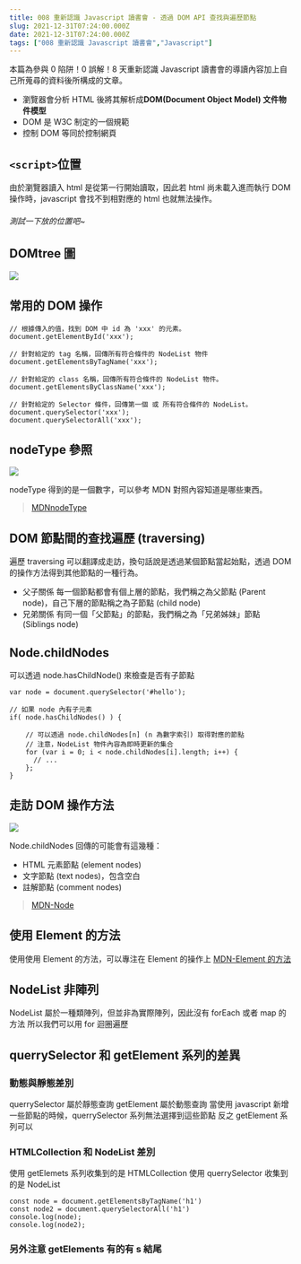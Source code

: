 ```yaml
---
title: 008 重新認識 Javascript 讀書會 - 透過 DOM API 查找與遍歷節點
slug: 2021-12-31T07:24:00.000Z
date: 2021-12-31T07:24:00.000Z
tags: ["008 重新認識 Javascript 讀書會","Javascript"]
---
```


本篇為參與 0 陷阱！0 誤解！8 天重新認識 Javascript 讀書會的導讀內容加上自己所蒐尋的資料後所構成的文章。

- 瀏覽器會分析 HTML 後將其解析成**DOM(Document Object Model) 文件物件模型**
- DOM 是 W3C 制定的一個規範
- 控制 DOM 等同於控制網頁

## `<script>`位置

由於瀏覽器讀入 html 是從第一行開始讀取，因此若 html 尚未載入進而執行 DOM 操作時，javascript 會找不到相對應的 html 也就無法操作。


###### 測試一下放的位置吧~

## DOMtree 圖

![](https://i.imgur.com/K3VK9k3.png)

## 常用的 DOM 操作

```javascript{numberLines: true}
// 根據傳入的值，找到 DOM 中 id 為 'xxx' 的元素。
document.getElementById('xxx');

// 針對給定的 tag 名稱，回傳所有符合條件的 NodeList 物件
document.getElementsByTagName('xxx');

// 針對給定的 class 名稱，回傳所有符合條件的 NodeList 物件。
document.getElementsByClassName('xxx');

// 針對給定的 Selector 條件，回傳第一個 或 所有符合條件的 NodeList。
document.querySelector('xxx');
document.querySelectorAll('xxx');
```

## nodeType 參照

![](https://i.imgur.com/vf38huT.png)

nodeType 得到的是一個數字，可以參考 MDN 對照內容知道是哪些東西。

> [MDNnodeType](https://developer.mozilla.org/zh-TW/docs/Web/API/Node/nodeType)

## DOM 節點間的查找遍歷 (traversing)

遍歷 traversing 可以翻譯成走訪，換句話說是透過某個節點當起始點，透過 DOM 的操作方法得到其他節點的一種行為。

- 父子關係
  每一個節點都會有個上層的節點，我們稱之為父節點 (Parent node)，自己下層的節點稱之為子節點 (child node)
- 兄弟關係
  有同一個「父節點」的節點，我們稱之為「兄弟姊妹」節點 (Siblings node)

## Node.childNodes

可以透過 node.hasChildNode() 來檢查是否有子節點

```javascript{numberLines: true}
var node = document.querySelector('#hello');

// 如果 node 內有子元素
if( node.hasChildNodes() ) {

    // 可以透過 node.childNodes[n] (n 為數字索引) 取得對應的節點
    // 注意，NodeList 物件內容為即時更新的集合
    for (var i = 0; i < node.childNodes[i].length; i++) {
      // ...
    };
}
```

## 走訪 DOM 操作方法

![](https://i.imgur.com/4tvWdLO.png)

Node.childNodes 回傳的可能會有這幾種：

- HTML 元素節點 (element nodes)
- 文字節點 (text nodes)，包含空白
- 註解節點 (comment nodes)

> [MDN-Node](https://developer.mozilla.org/zh-TW/docs/Web/API/Node)

## 使用 Element 的方法

使用使用 Element 的方法，可以專注在 Element 的操作上
[MDN-Element 的方法](https://developer.mozilla.org/en-US/docs/Web/API/Element)

## NodeList 非陣列

NodeList 屬於一種類陣列，但並非為實際陣列，因此沒有 forEach 或者 map 的方法
所以我們可以用 for 迴圈遍歷

## querrySelector 和 getElement 系列的差異

### 動態與靜態差別

querrySelector 屬於靜態查詢
getElement 屬於動態查詢
當使用 javascript 新增一些節點的時候，querrySelector 系列無法選擇到這些節點
反之 getElement 系列可以

### HTMLCollection 和 NodeList 差別

使用 getElemets 系列收集到的是 HTMLCollection
使用 querrySelector 收集到的是 NodeList

```javascript{numberLines: true}
const node = document.getElementsByTagName('h1')
const node2 = document.querySelectorAll('h1')
console.log(node);
console.log(node2);
```

### 另外注意 getElements 有的有 s 結尾

